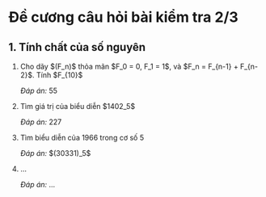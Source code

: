 # Đề cương câu hỏi bài kiểm tra 2/3
## 1. Tính chất của số nguyên
<ol>
  <li>Cho dãy $(F_n)$ thỏa mãn $F_0 = 0, F_1 = 1$, và $F_n = F_{n-1} + F_{n-2}$. Tính $F_{10}$
    <p><i>Đáp án:</i> 55</p>
  </li>
  <li>Tìm giá trị của biểu diễn $1402_5$
    <p><i>Đáp án:</i> 227</p>
  </li>
  <li>Tìm biểu diễn của 1966 trong cơ số 5
    <p><i>Đáp án:</i> $(30331)_5$</p>
  </li>
  <li>...
    <p><i>Đáp án:</i> ...</p>
  </li>
</ol>

